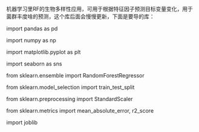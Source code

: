 机器学习里RF的生物多样性应用，可用于根据特征因子预测目标变量变化，用于菌群丰度啥的预测，这个库后面会慢慢更新，下面是要导的库：

import pandas as pd

import numpy as np

import matplotlib.pyplot as plt

import seaborn as sns

from sklearn.ensemble import RandomForestRegressor

from sklearn.model_selection import train_test_split

from sklearn.preprocessing import StandardScaler

from sklearn.metrics import mean_absolute_error, r2_score

import joblib
